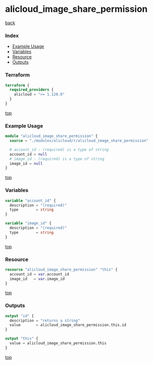 # alicloud_image_share_permission

[back](../alicloud.md)

### Index

- [Example Usage](#example-usage)
- [Variables](#variables)
- [Resource](#resource)
- [Outputs](#outputs)

### Terraform

```terraform
terraform {
  required_providers {
    alicloud = ">= 1.120.0"
  }
}
```

[top](#index)

### Example Usage

```terraform
module "alicloud_image_share_permission" {
  source = "./modules/alicloud/r/alicloud_image_share_permission"

  # account_id - (required) is a type of string
  account_id = null
  # image_id - (required) is a type of string
  image_id = null
}
```

[top](#index)

### Variables

```terraform
variable "account_id" {
  description = "(required)"
  type        = string
}

variable "image_id" {
  description = "(required)"
  type        = string
}
```

[top](#index)

### Resource

```terraform
resource "alicloud_image_share_permission" "this" {
  account_id = var.account_id
  image_id   = var.image_id
}
```

[top](#index)

### Outputs

```terraform
output "id" {
  description = "returns a string"
  value       = alicloud_image_share_permission.this.id
}

output "this" {
  value = alicloud_image_share_permission.this
}
```

[top](#index)